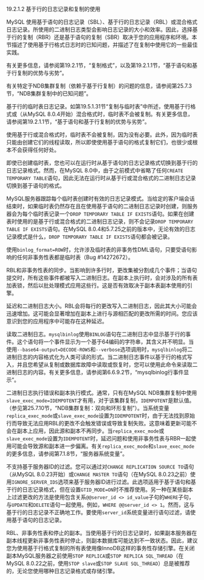 19.2.1.2 基于行的日志记录和复制的使用

MySQL 使用基于语句的日志记录（SBL）、基于行的日志记录（RBL）或混合格式日志记录。所使用的二进制日志类型会影响日志记录的大小和效率。因此，选择基于行的复制（RBR）还是基于语句的复制（SBR）取决于您的应用程序和环境。本节描述了使用基于行格式日志时的已知问题，并描述了在复制中使用它的一些最佳实践。

有关更多信息，请参阅第19.2.1节，“复制格式”，以及第19.2.1.1节，“基于语句和基于行复制的优势与劣势”。

有关特定于NDB集群复制（依赖于基于行复制）的问题的信息，请参阅第25.7.3节，“NDB集群复制中的已知问题”。

基于行的临时表日志记录。如第19.5.1.31节“复制与临时表”中所述，使用基于行格式或（从MySQL 8.0.4开始）混合格式时，临时表不会被复制。有关更多信息，请参阅第19.2.1.1节，“基于语句和基于行复制的优势与劣势”。

使用基于行或混合格式时，临时表不会被复制，因为没有必要。此外，因为临时表只能由创建它们的线程读取，所以即使使用基于语句的格式复制它们，也很少或根本不会获得任何好处。

即使已创建临时表，您也可以在运行时从基于语句的日志记录格式切换到基于行的日志记录格式。然而，在MySQL 8.0中，由于之前模式中省略了任何`CREATE TEMPORARY TABLE`语句，因此无法在运行时从基于行或混合格式的二进制日志记录切换到基于语句的格式。

MySQL服务器跟踪每个临时表创建时有效的日志记录模式。当给定的客户端会话结束时，如果临时表仍然存在且在使用基于语句的二进制日志记录时创建，则服务器会为每个临时表记录一个`DROP TEMPORARY TABLE IF EXISTS`语句。如果在创建表时使用的是基于行或混合格式的二进制日志记录，则不会记录`DROP TEMPORARY TABLE IF EXISTS`语句。在MySQL 8.0.4和5.7.25之前的版本中，无论有效的日志记录模式是什么，`DROP TEMPORARY TABLE IF EXISTS`语句都会被记录。

使用`binlog_format=ROW`时，允许涉及临时表的非事务性DML语句，只要受语句影响的任何非事务性表都是临时表（Bug #14272672）。

RBL和非事务性表的同步。当影响到许多行时，更改集被分割成几个事件；当语句提交时，所有这些事件都被写入二进制日志。在副本上执行时，会对涉及的所有表加表锁，然后以批处理模式应用这些行。这是否有效取决于副本表副本使用的引擎。

延迟和二进制日志大小。RBL会将每行的更改写入二进制日志，因此其大小可能会迅速增加。这可能会显著增加在副本上进行与源相匹配的更改所需的时间。您应该意识到您的应用程序中可能存在这种延迟。

读取二进制日志。`mysqlbinlog`使用`BINLOG`语句在二进制日志中显示基于行的事件。这个语句将一个事件显示为一个基于64编码的字符串，其含义并不明显。当使用`--base64-output=DECODE-ROWS`和`--verbose`选项调用时，`mysqlbinlog`将二进制日志的内容格式化为人类可读的形式。当二进制日志事件以基于行的格式写入，并且您希望从复制或数据库故障中读取或恢复时，您可以使用此命令来读取二进制日志的内容。有关更多信息，请参阅第6.6.9.2节，“mysqlbinlog行事件显示”。

二进制日志执行错误和副本执行模式。通常，只有在MySQL NDB集群复制中使用`slave_exec_mode=IDEMPOTENT`才有用，对于该集群复制，`IDEMPOTENT`是默认值。（参见第25.7.10节，“NDB集群复制：双向和环形复制”）。当系统变量`replica_exec_mode`或`slave_exec_mode`设置为`IDEMPOTENT`时，由于无法找到原始行而导致无法应用RBL的更改不会触发错误或导致复制失败。这意味着更新可能不会在副本上应用，因此源和副本不再同步。当`replica_exec_mode`或`slave_exec_mode`设置为`IDEMPOTENT`时，延迟问题和使用非事务性表与RBR一起使用可能会导致源和副本进一步偏离。有关`replica_exec_mode`和`slave_exec_mode`的更多信息，请参阅第7.1.8节，“服务器系统变量”。

不支持基于服务器ID的过滤。您可以通过对`CHANGE REPLICATION SOURCE TO`语句（从MySQL 8.0.23开始）或`CHANGE MASTER TO`语句（在MySQL 8.0.23之前）使用`IGNORE_SERVER_IDS`选项来基于服务器ID进行过滤。此选项适用于基于语句和基于行的日志记录格式，但在设置`GTID_MODE=ON`时不推荐使用。另一种在某些副本上过滤更改的方法是使用包含关系`@@server_id <> id_value`子句的`WHERE`子句，与`UPDATE`和`DELETE`语句一起使用。例如，`WHERE @@server_id <> 1`。然而，这与基于行的日志记录不正确地工作。要使用`server_id`系统变量进行语句过滤，请使用基于语句的日志记录。

RBL、非事务性表和停止的副本。当使用基于行的日志记录时，如果副本服务器在副本线程更新非事务性表时停止，则副本数据库可能达到不一致状态。因此，建议您为使用基于行格式复制的所有表使用像InnoDB这样的事务性存储引擎。在关闭副本MySQL服务器之前使用`STOP REPLICA`或`STOP REPLICA SQL_THREAD`（在MySQL 8.0.22之前，使用`STOP slave`或`STOP SLAVE SQL_THREAD`）总是被推荐的，无论您使用哪种日志记录格式或存储引擎。